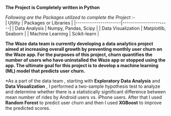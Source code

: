 **The Project is Completely written in Python**<br>

*Following are the Packages utilized to complete the Project :-*<br>
| Utility              | Packages or Libraries            |
|----------------------|-----------------------|
| Data Analysis        | Numpy, Pandas, Scipy  |
| Data Visualization   | Matplotlib, Seaborn   |
|   Machine Learning     | Scikit-learn          |

**The Waze data team is currently developing a data analytics project aimed at increasing overall growth by preventing monthly user churn on the Waze app. For the purposes of this project, churn quantifies the number of users who have uninstalled the Waze app or stopped using the app. The ultimate goal for this project is to develop a machine learning (ML) model that predicts user churn.**

  *As a part of the data team , starting with **Exploratory Data Analysis** and **Data Visualization** , I performed a two-sample hypothesis test to analyze and determine whether there is a statistically significant difference between mean number of rides by Android users vs. iPhone users. After that I used **Random Forest** to predict user churn and then I used **XGBoost** to improve the predicted scores.

